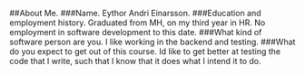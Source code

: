 ##About Me.
###Name.
Eythor Andri Einarsson.
###Education and employment history.
Graduated from MH, on my third year in HR. No employment in software development to this date.
###What kind of software person are you.
I like working in the backend and testing.
###What do you expect to get out of this course.
Id like to get better at testing the code that I write, such that I know that it does what I intend it to do.
